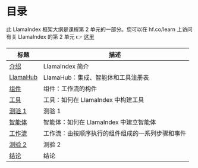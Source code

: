 # 目录

此 LlamaIndex 框架大纲是课程第 2 单元的一部分。您可以在 hf.co/learn 上访问有关 LlamaIndex 的第 2 单元 👉 <a href="https://hf.co/learn/agents-course/unit2/llama-index/introduction">这里</a>

| 标题                            | 描述                                                                          |
| -------------------------------- | ------------------------------------------------------------------------------------ |
| [介绍](introduction.mdx) | LlamaIndex 简介                                                                    |
| [LlamaHub](llama-hub.mdx)        | LlamaHub：集成、智能体和工具注册表                              |
| [组件](components.mdx)     |  组件：工作流的构件                                         |
| [工具](tools.mdx)               |  工具：如何在 LlamaIndex 中构建工具                                                       |
| [测验 1](quiz1.mdx)              | 测验 1                                                                               |
| [智能体](agents.mdx)             | 智能体：如何在 LlamaIndex 中建立智能体                                            |
| [工作流](workflows.mdx)       | 工作流：由按顺序执行的组件组成的一系列步骤和事件 |
| [测验  2](quiz2.mdx)              | 测验 2                                                                               |
| [结论](conclusion.mdx)     | 结论                                                                           |

